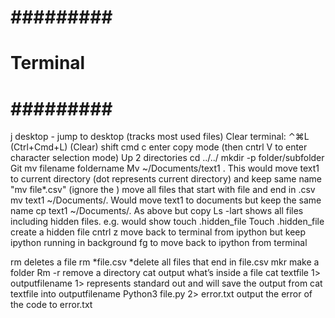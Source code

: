 # ######### #
# Terminal  #
# ######### #

j desktop	- jump to desktop (tracks most used files)
Clear terminal: ⌃⌘L (Ctrl+Cmd+L) (Clear)
shift cmd c 	enter copy mode (then cntrl V to enter character selection mode)
Up 2 directories cd ../../
mkdir -p folder/subfolder
Git mv filename foldername
Mv ~/Documents/text1 .     This would move text1 to current directory (dot represents current directory) and keep same name
"mv file\*.csv"  (ignore the \) 		move all files that start with file and end in .csv mv text1 ~/Documents/.   Would move text1 to documents but keep the same name
cp text1 ~/Documents/.   As above but copy
Ls -lart   shows all files including hidden files.  e.g. would show touch .hidden_file
Touch .hidden_file   create a hidden file
cntrl z		move back to terminal from ipython but keep ipython running in background
fg		to move back to ipython from terminal

rm 		deletes a file
rm *file.csv	*delete all files that end in file.csv
mkr		make a folder
Rm -r 		remove a directory 
cat 		output what’s inside a file
cat textfile 1> outputfilename 	1>  represents standard out and will save the output from cat textfile into outputfilename
Python3 file.py 2> error.txt		output the error of the code to error.txt



